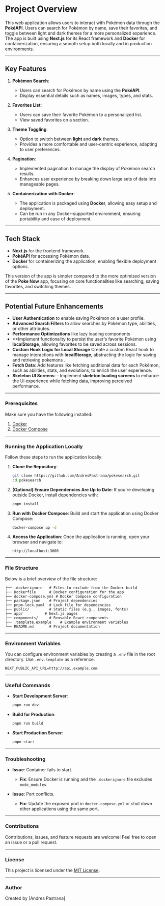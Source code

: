# Project Overview

This web application allows users to interact with Pokémon data through the **PokéAPI**. Users can search for Pokémon by name, save their favorites, and toggle between light and dark themes for a more personalized experience. The app is built using **Next.js** for its React framework and **Docker** for containerization, ensuring a smooth setup both locally and in production environments.

---

## Key Features

1. **Pokémon Search**:
   - Users can search for Pokémon by name using the **PokéAPI**.
   - Display essential details such as names, images, types, and stats.

2. **Favorites List**:
   - Users can save their favorite Pokémon to a personalized list.
   - View saved favorites on a section.

3. **Theme Toggling**:
   - Option to switch between **light** and **dark** themes.
   - Provides a more comfortable and user-centric experience, adapting to user preferences.

4. **Pagination**:
   - Implemented pagination to manage the display of Pokémon search results.
   - Enhances user experience by breaking down large sets of data into manageable pages.

5. **Containerization with Docker**:
   - The application is packaged using **Docker**, allowing easy setup and deployment.
   - Can be run in any Docker-supported environment, ensuring portability and ease of deployment.

---

## Tech Stack

- **Next.js** for the frontend framework.
- **PokéAPI** for accessing Pokémon data.
- **Docker** for containerizing the application, enabling flexible deployment options.
  
This version of the app is simpler compared to the more optimized version of the **Poke Now** app, focusing on core functionalities like searching, saving favorites, and switching themes.

---

## Potential Future Enhancements

- **User Authentication** to enable saving Pokémon on a user profile.
- **Advanced Search Filters** to allow searches by Pokémon type, abilities, or other attributes.
- **Performance Optimizations** like lazy loading components
- **Implement functionality to persist the user's favorite Pokémon using **localStorage**, allowing favorites to be saved across sessions.
- **Custom Hook Logic for Local Storage** Create a custom React hook to manage interactions with **localStorage**, abstracting the logic for saving and retrieving pokemons .
- **Fetch Data**: Add features like fetching additional data for each Pokémon, such as abilities, stats, and evolutions, to enrich the user experience.
- **Skeleton UI Screens**: - Implement **skeleton loading screens** to enhance the UI experience while fetching data, improving perceived performance.
  
---

### Prerequisites

Make sure you have the following installed:

1. [Docker](https://docs.docker.com/get-docker/)
2. [Docker Compose](https://docs.docker.com/compose/install/)

---

### Running the Application Locally

Follow these steps to run the application locally:

1. **Clone the Repository**:

   ```bash
   git clone https://github.com/AndresPastrana/pokesearch.git
   cd pokesearch
   ```

2. **(Optional) Ensure Dependencies Are Up to Date**:
    If you're developing outside Docker, install dependencies with:

    ```bash
    pnpm install
    ```

3. **Run with Docker Compose**:
   Build and start the application using Docker Compose:

   ```bash
   docker-compose up -d
   ```

4. **Access the Application**:
   Once the application is running, open your browser and navigate to:

   ```
   http://localhost:3000
   ```

---

### File Structure

Below is a brief overview of the file structure:

```plaintext
├── .dockerignore   # Files to exclude from the Docker build
├── Dockerfile      # Docker configuration for the app
├── docker-compose.yml # Docker Compose configuration
├── package.json    # Project dependencies
├── pnpm-lock.yaml  # Lock file for dependencies
├── public/         # Static files (e.g., images, fonts)
├── app/          # Next.js pages
├── components/     # Reusable React components
├── .template.example    # Example environment variables
└── README.md       # Project documentation
```

---

### Environment Variables

You can configure environment variables by creating a `.env` file in the root directory. Use `.env.template` as a reference.

```plaintext
NEXT_PUBLIC_API_URL=http://api.example.com
```

---

### Useful Commands

- **Start Development Server**:

  ```bash
  pnpm run dev
  ```

- **Build for Production**:

  ```bash
  pnpm run build
  ```

- **Start Production Server**:

  ```bash
  pnpm start
  ```

---

### Troubleshooting

- **Issue**: Container fails to start.
  - **Fix**: Ensure Docker is running and the `.dockerignore` file excludes `node_modules`.

- **Issue**: Port conflicts.
  - **Fix**: Update the exposed port in `docker-compose.yml` or shut down other applications using the same port.

---

### Contributions

Contributions, issues, and feature requests are welcome! Feel free to open an issue or a pull request.

---

### License

This project is licensed under the [MIT License](LICENSE).

---

### Author

Created by [Andres Pastrana]
